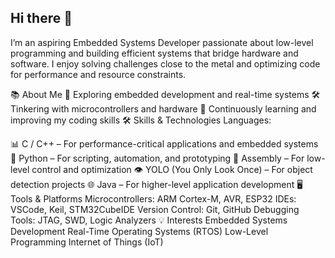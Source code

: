 ## Hi there 👋

<!--
**Kwonsiwoo2/Kwonsiwoo2** is a ✨ _special_ ✨ repository because its `README.md` (this file) appears on your GitHub profile.

Here are some ideas to get you started:

- 🔭 I’m currently working on ...
- 🌱 I’m currently learning ...
- 👯 I’m looking to collaborate on ...
- 🤔 I’m looking for help with ...
- 💬 Ask me about ...
- 📫 How to reach me: ...
- 😄 Pronouns: ...
- ⚡ Fun fact: ...
-->

I’m an aspiring Embedded Systems Developer passionate about low-level programming and building efficient systems that bridge hardware and software. I enjoy solving challenges close to the metal and optimizing code for performance and resource constraints.

📚 About Me
🚀 Exploring embedded development and real-time systems
🛠️ Tinkering with microcontrollers and hardware
📖 Continuously learning and improving my coding skills
🛠️ Skills & Technologies
Languages:

📊 C / C++ – For performance-critical applications and embedded systems
🐍 Python – For scripting, automation, and prototyping
🧠 Assembly – For low-level control and optimization
👁️ YOLO (You Only Look Once) – For object detection projects
🌐 Java – For higher-level application development
🖥️ Tools & Platforms
Microcontrollers: ARM Cortex-M, AVR, ESP32
IDEs: VSCode, Keil, STM32CubeIDE
Version Control: Git, GitHub
Debugging Tools: JTAG, SWD, Logic Analyzers
💡 Interests
Embedded Systems Development
Real-Time Operating Systems (RTOS)
Low-Level Programming
Internet of Things (IoT)
